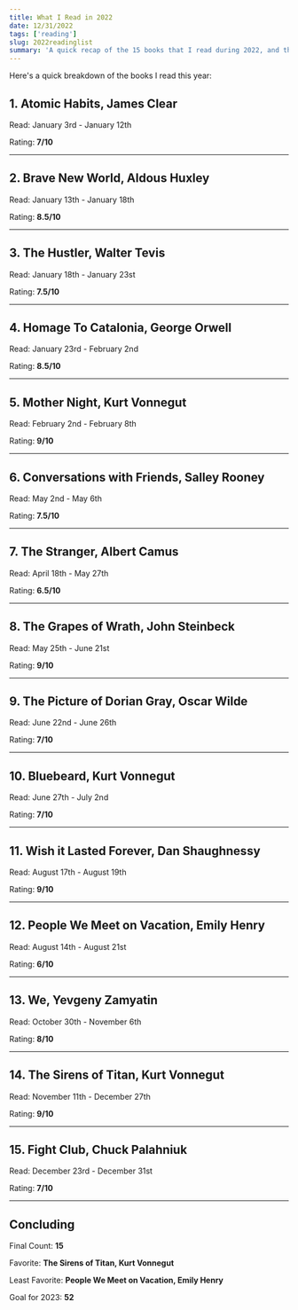 ```yaml
---
title: What I Read in 2022
date: 12/31/2022
tags: ['reading']
slug: 2022readinglist
summary: 'A quick recap of the 15 books that I read during 2022, and the ratings that I gave them'
---
```


Here's a quick breakdown of the books I read this year:

## 1. Atomic Habits, James Clear

Read: January 3rd - January 12th

Rating: **7/10**

---

## 2. Brave New World, Aldous Huxley

Read: January 13th - January 18th

Rating: **8.5/10**

---

## 3. The Hustler, Walter Tevis

Read: January 18th - January 23st

Rating: **7.5/10**

---

## 4. Homage To Catalonia, George Orwell

Read: January 23rd - February 2nd

Rating: **8.5/10**

---

## 5. Mother Night, Kurt Vonnegut

Read: February 2nd - February 8th

Rating: **9/10**

---

## 6. Conversations with Friends, Salley Rooney

Read: May 2nd - May 6th

Rating: **7.5/10**

---

## 7. The Stranger, Albert Camus

Read: April 18th - May 27th

Rating: **6.5/10**

---

## 8. The Grapes of Wrath, John Steinbeck

Read: May 25th - June 21st

Rating: **9/10**

---

## 9. The Picture of Dorian Gray, Oscar Wilde

Read: June 22nd - June 26th

Rating: **7/10**

---

## 10. Bluebeard, Kurt Vonnegut

Read: June 27th - July 2nd

Rating: **7/10**

---

## 11. Wish it Lasted Forever, Dan Shaughnessy

Read: August 17th - August 19th

Rating: **9/10**

---

## 12. People We Meet on Vacation, Emily Henry

Read: August 14th - August 21st

Rating: **6/10**

---

## 13. We, Yevgeny Zamyatin

Read: October 30th - November 6th

Rating: **8/10**

---

## 14. The Sirens of Titan, Kurt Vonnegut

Read: November 11th - December 27th

Rating: **9/10**

---

## 15. Fight Club, Chuck Palahniuk

Read: December 23rd - December 31st

Rating: **7/10**

---

## Concluding

Final Count: **15**

Favorite: **The Sirens of Titan, Kurt Vonnegut**

Least Favorite: **People We Meet on Vacation, Emily Henry**

Goal for 2023: **52**
